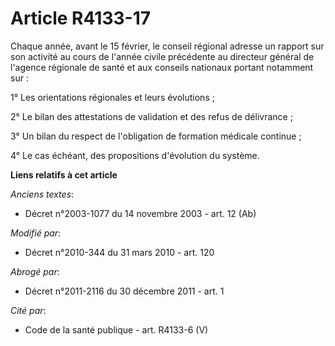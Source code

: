 # Article R4133-17

Chaque année, avant le 15 février, le conseil régional adresse un rapport sur son activité au cours de l'année civile
précédente au  directeur général de l'agence régionale de santé et aux conseils nationaux portant notamment sur : 

1° Les orientations régionales et leurs évolutions ; 

2° Le bilan des attestations de validation et des refus de délivrance ; 

3° Un bilan du respect de l'obligation de formation médicale continue ; 

4° Le cas échéant, des propositions d'évolution du système.

**Liens relatifs à cet article**

_Anciens textes_:

  - Décret n°2003-1077 du 14 novembre 2003 - art. 12 (Ab)

_Modifié par_:

  - Décret n°2010-344 du 31 mars 2010 - art. 120

_Abrogé par_:

  - Décret n°2011-2116 du 30 décembre 2011 - art. 1

_Cité par_:

  - Code de la santé publique - art. R4133-6 (V)
